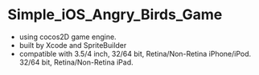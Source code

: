 Simple_iOS_Angry_Birds_Game
===========================
* using cocos2D game engine.
* built by Xcode and SpriteBuilder
* compatible with 3.5/4 inch, 32/64 bit, Retina/Non-Retina iPhone/iPod. 32/64 bit, Retina/Non-Retina iPad.
